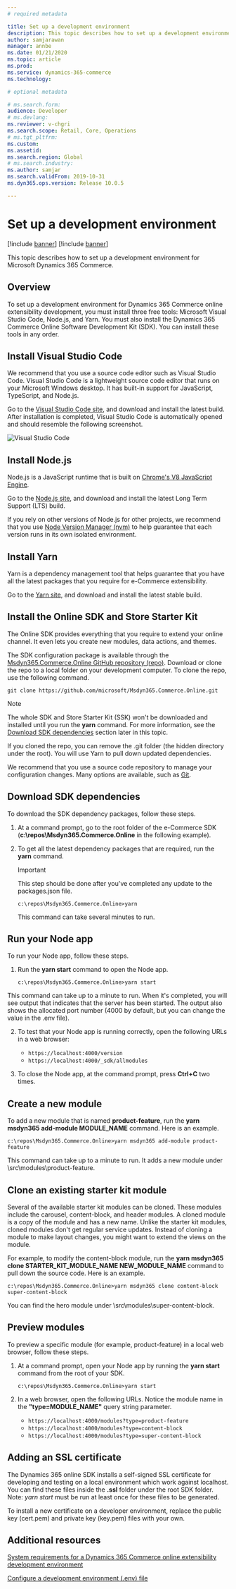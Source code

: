 ```yaml
---
# required metadata

title: Set up a development environment
description: This topic describes how to set up a development environment for Microsoft Dynamics 365 Commerce.
author: samjarawan
manager: annbe
ms.date: 01/21/2020
ms.topic: article
ms.prod: 
ms.service: dynamics-365-commerce
ms.technology: 

# optional metadata

# ms.search.form: 
audience: Developer
# ms.devlang: 
ms.reviewer: v-chgri
ms.search.scope: Retail, Core, Operations
# ms.tgt_pltfrm: 
ms.custom: 
ms.assetid: 
ms.search.region: Global
# ms.search.industry: 
ms.author: samjar
ms.search.validFrom: 2019-10-31
ms.dyn365.ops.version: Release 10.0.5

---
```

# Set up a development environment

[!include [banner](../includes/preview-banner.md)]
[!include [banner](../includes/banner.md)]

This topic describes how to set up a development environment for Microsoft Dynamics 365 Commerce.

## Overview

To set up a development environment for Dynamics 365 Commerce online extensibility development, you must install three free tools: Microsoft Visual Studio Code, Node.js, and Yarn. You must also install the Dynamics 365 Commerce Online Software Development Kit (SDK). You can install these tools in any order.

## Install Visual Studio Code

We recommend that you use a source code editor such as Visual Studio Code. Visual Studio Code is a lightweight source code editor that runs on your Microsoft Windows desktop. It has built-in support for JavaScript, TypeScript, and Node.js.

Go to the [Visual Studio Code site](https://code.visualstudio.com), and download and install the latest build. After installation is completed, Visual Studio Code is automatically opened and should resemble the following screenshot.

![Visual Studio Code](media/setup-vs-code.png)

## Install Node.js

Node.js is a JavaScript runtime that is built on [Chrome's V8 JavaScript Engine](https://v8.dev/).

Go to the [Node.js site](https://nodejs.org), and download and install the latest Long Term Support (LTS) build.

If you rely on other versions of Node.js for other projects, we recommend that you use [Node Version Manager (nvm)](https://github.com/creationix/nvm) to help guarantee that each version runs in its own isolated environment.

## Install Yarn

Yarn is a dependency management tool that helps guarantee that you have all the latest packages that you require for e-Commerce extensibility.

Go to the [Yarn site](https://yarnpkg.com), and download and install the latest stable build.

## Install the Online SDK and Store Starter Kit

The Online SDK provides everything that you require to extend your online channel. It even lets you create new modules, data actions, and themes.

The SDK configuration package is available through the [Msdyn365.Commerce.Online GitHub repository (repo)](https://github.com/microsoft/Msdyn365.Commerce.Online). Download or clone the repo to a local folder on your development computer. To clone the repo, use the following command.

```
git clone https://github.com/microsoft/Msdyn365.Commerce.Online.git
```

> [!NOTE]
> The whole SDK and Store Starter Kit (SSK) won't be downloaded and installed until you run the **yarn** command. For more information, see the [Download SDK dependencies](#download-sdk-dependencies) section later in this topic.

If you cloned the repo, you can remove the .git folder (the hidden directory under the root). You will use Yarn to pull down updated dependencies.

We recommend that you use a source code repository to manage your configuration changes. Many options are available, such as [Git](https://git-scm.com/downloads).

## Download SDK dependencies

To download the SDK dependency packages, follow these steps.

1. At a command prompt, go to the root folder of the e-Commerce SDK (**c:\\repos\\Msdyn365.Commerce.Online** in the following example).
2. To get all the latest dependency packages that are required, run the **yarn** command.

    > [!IMPORTANT]
    > This step should be done after you've completed any update to the packages.json file.

    ```
    c:\repos\Msdyn365.Commerce.Online>yarn
    ```

    This command can take several minutes to run.

## Run your Node app

To run your Node app, follow these steps.

1. Run the **yarn start** command to open the Node app.

    ```
    c:\repos\Msdyn365.Commerce.Online>yarn start
    ```

This command can take up to a minute to run. When it's completed, you will see output that indicates that the server has been started. The output also shows the allocated port number (4000 by default, but you can change the value in the .env file).

2. To test that your Node app is running correctly, open the following URLs in a web browser:

    * `https://localhost:4000/version`
    * `https://localhost:4000/_sdk/allmodules`

3. To close the Node app, at the command prompt, press **Ctrl+C** two times.

## Create a new module

To add a new module that is named **product-feature**, run the **yarn msdyn365 add-module MODULE\_NAME** command. Here is an example.

```
c:\repos\Msdyn365.Commerce.Online>yarn msdyn365 add-module product-feature
```

This command can take up to a minute to run. It adds a new module under \\src\\modules\\product-feature.

## Clone an existing starter kit module

Several of the available starter kit modules can be cloned. These modules include the carousel, content-block, and header modules. A cloned module is a copy of the module and has a new name. Unlike the starter kit modules, cloned modules don't get regular service updates. Instead of cloning a module to make layout changes, you might want to extend the views on the module.

For example, to modify the content-block module, run the **yarn msdyn365 clone STARTER\_KIT\_MODULE\_NAME NEW\_MODULE\_NAME** command to pull down the source code. Here is an example.

```
c:\repos\Msdyn365.Commerce.Online>yarn msdyn365 clone content-block super-content-block
```

You can find the hero module under \\src\\modules\\super-content-block.

## Preview modules

To preview a specific module (for example, product-feature) in a local web browser, follow these steps.

1. At a command prompt, open your Node app by running the **yarn start** command from the root of your SDK.

    ```
    c:\repos\Msdyn365.Commerce.Online>yarn start
    ```

1. In a web browser, open the following URLs. Notice the module name in the **"type=MODULE\_NAME"** query string parameter.

    * `https://localhost:4000/modules?type=product-feature`
    * `https://localhost:4000/modules?type=content-block`
    * `https://localhost:4000/modules?type=super-content-block`
    
## Adding an SSL certificate

The Dynamics 365 online SDK installs a self-signed SSL certificate for developing and testing on a local environment which work against localhost.  You can find these files inside the **.ssl** folder under the root SDK folder.  Note:  *yarn start* must be run at least once for these files to be generated.

To install a new certificate on a developer environment, replace the public key (cert.pem) and private key (key.pem) files with your own.

## Additional resources

[System requirements for a Dynamics 365 Commerce online extensibility development environment](system-requirements.md)

[Configure a development environment (.env) file](configure-env-file.md)
